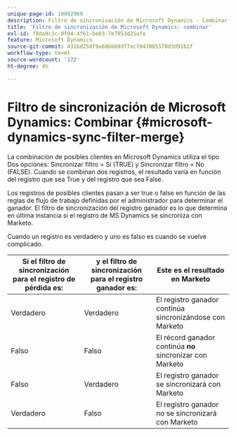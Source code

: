 ```yaml
---
unique-page-id: 10092969
description: Filtro de sincronización de Microsoft Dynamics - Combinar - Documentos de Marketo - Documentación del producto
title: 'Filtro de sincronización de Microsoft Dynamics: combinar'
exl-id: f8da9c3c-0f04-4f61-be03-7e7953d25afe
feature: Microsoft Dynamics
source-git-commit: 431bd258f9a68bbb9df7acf043085578d3d91b1f
workflow-type: tm+mt
source-wordcount: '172'
ht-degree: 4%

---
```


# Filtro de sincronización de Microsoft Dynamics: Combinar {#microsoft-dynamics-sync-filter-merge}

La combinación de posibles clientes en Microsoft Dynamics utiliza el tipo Dos opciones: Sincronizar filtro = Sí (TRUE) y Sincronizar filtro = No (FALSE). Cuando se combinan dos registros, el resultado varía en función del registro que sea True y del registro que sea False.

Los registros de posibles clientes pasan a ser true o false en función de las reglas de flujo de trabajo definidas por el administrador para determinar el ganador. El filtro de sincronización del registro ganador es lo que determina en última instancia si el registro de MS Dynamics se sincroniza con Marketo.

Cuando un registro es verdadero y uno es falso es cuando se vuelve complicado.

| Si el filtro de sincronización para el registro de pérdida es: | y el filtro de sincronización para el registro ganador es: | Este es el resultado en Marketo |
|---|---|---|
| Verdadero | Verdadero | El registro ganador continúa sincronizándose con Marketo |
| Falso | Falso | El récord ganador continúa **no** sincronizar con Marketo |
| Falso | Verdadero | El registro ganador se sincronizará con Marketo |
| Verdadero | Falso | El registro ganador no se sincronizará con Marketo |
